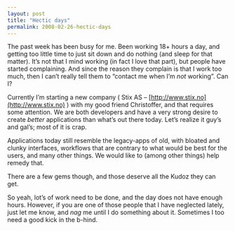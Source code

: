 ```yaml
---
layout: post
title: "Hectic days"
permalink: 2008-02-26-hectic-days
---
```

The past week has been busy for me. Been working 18+ hours a day, and getting too little time to just sit down and do nothing (and sleep for that matter). It’s not that I mind working (in fact I love that part), but people have started complaining. And since the reason they complain is that I work too much, then I can’t really tell them to “contact me when I’m _not_ working”. Can I?

Currently I’m starting a new company ( Stix AS – [http://www.stix.no](http://www.stix.no) ) with my good friend Christoffer, and that requires some attention. We are both developers and have a very strong desire to create _better_ applications than what’s out there today. Let’s realize it guy’s and gal’s; most of it is crap.

Applications today still resemble the legacy-apps of old, with bloated and clunky interfaces, workflows that are contrary to what would be best for the users, and many other things. We would like to (among other things) help remedy that.

There are a few gems though, and those deserve all the Kudoz they can get.

So yeah, lot’s of work need to be done, and the day does not have enough hours. However, if you are one of those people that I have neglected lately, just let me know, and _nag_ me until I do something about it. Sometimes I too need a good kick in the b-hind.
